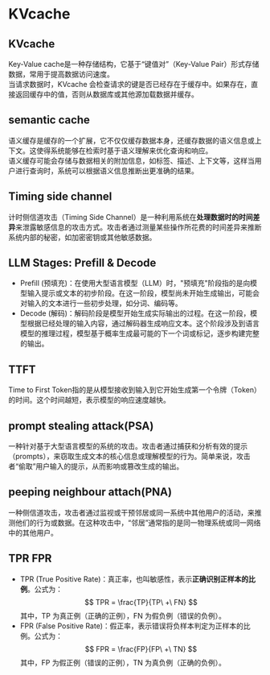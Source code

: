 # KVcache
## KVcache
Key-Value cache是一种存储结构，它基于“键值对”（Key-Value Pair）形式存储数据，常用于提高数据访问速度。  
当请求数据时，KVcache 会检查请求的键是否已经存在于缓存中。如果存在，直接返回缓存中的值，否则从数据库或其他源加载数据并缓存。  
## semantic cache  
语义缓存是缓存的一个扩展，它不仅仅缓存数据本身，还缓存数据的语义信息或上下文。这使得系统能够在检索时基于语义理解来优化查询和响应。  
语义缓存可能会存储与数据相关的附加信息，如标签、描述、上下文等，这样当用户进行查询时，系统可以根据语义信息推断出更准确的结果。  
## Timing side channel
计时侧信道攻击（Timing Side Channel）是一种利用系统在**处理数据时的时间差异**来泄露敏感信息的攻击方式。攻击者通过测量某些操作所花费的时间差异来推断系统内部的秘密，如加密密钥或其他敏感数据。  
## LLM Stages: Prefill & Decode

- Prefill (预填充)：在使用大型语言模型（LLM）时，"预填充"阶段指的是向模型输入提示或文本的初步阶段。在这一阶段，模型尚未开始生成输出，可能会对输入的文本进行一些初步处理，如分词、编码等。  
- Decode (解码)：解码阶段是模型开始生成实际输出的过程。在这一阶段，模型根据已经处理的输入内容，通过解码器生成响应文本。这个阶段涉及到语言模型的推理过程，模型基于概率生成最可能的下一个词或标记，逐步构建完整的输出。

## TTFT
Time to First Token指的是从模型接收到输入到它开始生成第一个令牌（Token）的时间。这个时间越短，表示模型的响应速度越快。
## prompt stealing attack(PSA)
一种针对基于大型语言模型的系统的攻击。攻击者通过捕获和分析有效的提示（prompts），来窃取生成文本的核心信息或理解模型的行为。简单来说，攻击者“偷取”用户输入的提示，从而影响或篡改生成的输出。
## peeping neighbour attach(PNA)
一种侧信道攻击，攻击者通过监视或干预邻居或同一系统中其他用户的活动，来推测他们的行为或数据。在这种攻击中，“邻居”通常指的是同一物理系统或同一网络中的其他用户。
## TPR FPR

- TPR (True Positive Rate)：真正率，也叫敏感性，表示**正确识别正样本的比例**。公式为：
$$
TPR = \frac{TP}{TP\ +\ FN}
$$
其中，TP 为真正例（正确的正例），FN 为假负例（错误的负例）。
- FPR (False Positive Rate)：假正率，表示错误将负样本判定为正样本的比例。公式为：
$$
FPR = \frac{FP}{FP\ +\ TN}
$$
其中，FP 为假正例（错误的正例），TN 为真负例（正确的负例）。